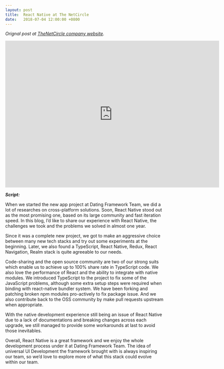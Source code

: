 ```yaml
---
layout: post
title:  React Native at The NetCircle
date:   2018-07-04 12:00:00 +0800
---
```


_Orignal post at [TheNetCircle company website](https://thenetcircle.com/updates/research-sharing-react-native/)._

<iframe src="https://slides.com/timwangdev/react-native-at-dating-framework/embed" width="678" height="464" scrolling="no" frameborder="0" webkitallowfullscreen mozallowfullscreen allowfullscreen></iframe>

**_Script:_**

When we started the new app project at Dating Framework Team, we did a lot of researches on cross-platform solutions. Soon, React Native stood out as the most promising one, based on its large community and fast iteration speed. In this blog, I’d like to share our experience with React Native, the challenges we took and the problems we solved in almost one year.

Since it was a complete new project, we got to make an aggressive choice between many new tech stacks and try out some experiments at the beginning. Later, we also found a TypeScript, React Native, Redux, React Navigation, Realm stack is quite agreeable to our needs.

Code-sharing and the open source community are two of our strong suits which enable us to achieve up to 100% share rate in TypeScript code. We also love the performance of React and the ability to integrate with native modules. We introduced TypeScript to the project to fix some of the JavaScript problems, although some extra setup steps were required when binding with react-native bundler system. We have been forking and patching broken npm modules pro-actively to fix package issue. And we also contribute back to the OSS community by make pull requests upstream when appropriate.

With the native development experience still being an issue of React Native due to a lack of documentations and breaking changes across each upgrade, we still managed to provide some workarounds at last to avoid those inevitables.

Overall, React Native is a great framework and we enjoy the whole development process under it at Dating Framework Team. The idea of universal UI Development the framework brought with is always inspiring our team, so we’d love to explore more of what this stack could evolve within our team.

